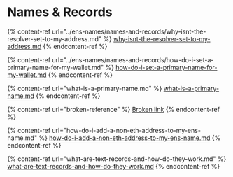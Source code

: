 # Names & Records

{% content-ref url="../ens-names/names-and-records/why-isnt-the-resolver-set-to-my-address.md" %}
[why-isnt-the-resolver-set-to-my-address.md](../ens-names/names-and-records/why-isnt-the-resolver-set-to-my-address.md)
{% endcontent-ref %}

{% content-ref url="../ens-names/names-and-records/how-do-i-set-a-primary-name-for-my-wallet.md" %}
[how-do-i-set-a-primary-name-for-my-wallet.md](../ens-names/names-and-records/how-do-i-set-a-primary-name-for-my-wallet.md)
{% endcontent-ref %}

{% content-ref url="what-is-a-primary-name.md" %}
[what-is-a-primary-name.md](what-is-a-primary-name.md)
{% endcontent-ref %}

{% content-ref url="broken-reference" %}
[Broken link](broken-reference)
{% endcontent-ref %}

{% content-ref url="how-do-i-add-a-non-eth-address-to-my-ens-name.md" %}
[how-do-i-add-a-non-eth-address-to-my-ens-name.md](how-do-i-add-a-non-eth-address-to-my-ens-name.md)
{% endcontent-ref %}

{% content-ref url="what-are-text-records-and-how-do-they-work.md" %}
[what-are-text-records-and-how-do-they-work.md](what-are-text-records-and-how-do-they-work.md)
{% endcontent-ref %}
